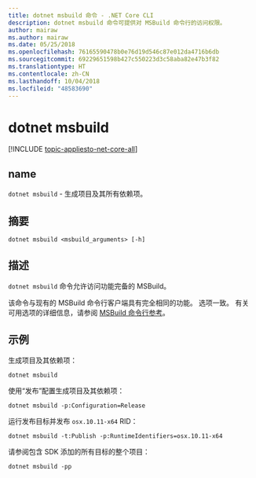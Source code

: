 ```yaml
---
title: dotnet msbuild 命令 - .NET Core CLI
description: dotnet msbuild 命令可提供对 MSBuild 命令行的访问权限。
author: mairaw
ms.author: mairaw
ms.date: 05/25/2018
ms.openlocfilehash: 76165590478b0e76d19d546c87e012da4716b6db
ms.sourcegitcommit: 69229651598b427c550223d3c58aba82e47b3f82
ms.translationtype: HT
ms.contentlocale: zh-CN
ms.lasthandoff: 10/04/2018
ms.locfileid: "48583690"
---
```

# <a name="dotnet-msbuild"></a>dotnet msbuild

[!INCLUDE [topic-appliesto-net-core-all](../../../includes/topic-appliesto-net-core-all.md)]

## <a name="name"></a>name

`dotnet msbuild` - 生成项目及其所有依赖项。

## <a name="synopsis"></a>摘要

`dotnet msbuild <msbuild_arguments> [-h]`

## <a name="description"></a>描述

`dotnet msbuild` 命令允许访问功能完备的 MSBuild。

该命令与现有的 MSBuild 命令行客户端具有完全相同的功能。 选项一致。 有关可用选项的详细信息，请参阅 [MSBuild 命令行参考](/visualstudio/msbuild/msbuild-command-line-reference)。

## <a name="examples"></a>示例

生成项目及其依赖项：

`dotnet msbuild`

使用“发布”配置生成项目及其依赖项：

`dotnet msbuild -p:Configuration=Release`

运行发布目标并发布 `osx.10.11-x64` RID：

`dotnet msbuild -t:Publish -p:RuntimeIdentifiers=osx.10.11-x64`

请参阅包含 SDK 添加的所有目标的整个项目：

`dotnet msbuild -pp`
